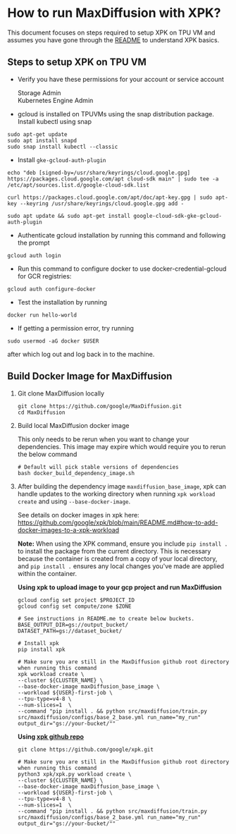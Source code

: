# How to run MaxDiffusion with XPK?

This document focuses on steps required to setup XPK on TPU VM and assumes you have gone through the [README](https://github.com/google/xpk/blob/main/README.md) to understand XPK basics.

## Steps to setup XPK on TPU VM

* Verify you have these permissions for your account or service account

    Storage Admin \
    Kubernetes Engine Admin

* gcloud is installed on TPUVMs using the snap distribution package. Install kubectl using snap
```shell
sudo apt-get update
sudo apt install snapd
sudo snap install kubectl --classic
```
* Install `gke-gcloud-auth-plugin`
```shell
echo "deb [signed-by=/usr/share/keyrings/cloud.google.gpg] https://packages.cloud.google.com/apt cloud-sdk main" | sudo tee -a /etc/apt/sources.list.d/google-cloud-sdk.list

curl https://packages.cloud.google.com/apt/doc/apt-key.gpg | sudo apt-key --keyring /usr/share/keyrings/cloud.google.gpg add -

sudo apt update && sudo apt-get install google-cloud-sdk-gke-gcloud-auth-plugin
```

* Authenticate gcloud installation by running this command and following the prompt
```
gcloud auth login
```

* Run this command to configure docker to use docker-credential-gcloud for GCR registries:
```
gcloud auth configure-docker
```

* Test the installation by running
```
docker run hello-world
```

* If getting a permission error, try running
```
sudo usermod -aG docker $USER
```
after which log out and log back in to the machine.

## Build Docker Image for MaxDiffusion

1. Git clone MaxDiffusion locally

    ```shell
    git clone https://github.com/google/MaxDiffusion.git
    cd MaxDiffusion
    ```
2. Build local MaxDiffusion docker image

    This only needs to be rerun when you want to change your dependencies. This image may expire which would require you to rerun the below command

    ```shell
    # Default will pick stable versions of dependencies
    bash docker_build_dependency_image.sh
    ```
3. After building the dependency image `maxdiffusion_base_image`, xpk can handle updates to the working directory when running `xpk workload create` and using `--base-docker-image`.

    See details on docker images in xpk here: https://github.com/google/xpk/blob/main/README.md#how-to-add-docker-images-to-a-xpk-workload

    **Note:** When using the XPK command, ensure you include `pip install .` to install the package from the current directory. This is necessary because the container is created from a copy of your local directory, and `pip install .` ensures any local changes you've made are applied within the container. 

    __Using xpk to upload image to your gcp project and run MaxDiffusion__

      ```shell
      gcloud config set project $PROJECT_ID
      gcloud config set compute/zone $ZONE

      # See instructions in README.me to create below buckets.
      BASE_OUTPUT_DIR=gs://output_bucket/
      DATASET_PATH=gs://dataset_bucket/

      # Install xpk
      pip install xpk

      # Make sure you are still in the MaxDiffusion github root directory when running this command
      xpk workload create \
      --cluster ${CLUSTER_NAME} \
      --base-docker-image maxDiffusion_base_image \
      --workload ${USER}-first-job \
      --tpu-type=v4-8 \
      --num-slices=1  \
      --command "pip install . && python src/maxdiffusion/train.py src/maxdiffusion/configs/base_2_base.yml run_name="my_run" output_dir="gs://your-bucket/""
      ```

      __Using [xpk github repo](https://github.com/google/xpk.git)__

      ```shell
      git clone https://github.com/google/xpk.git

      # Make sure you are still in the MaxDiffusion github root directory when running this command
      python3 xpk/xpk.py workload create \
      --cluster ${CLUSTER_NAME} \
      --base-docker-image maxDiffusion_base_image \
      --workload ${USER}-first-job \
      --tpu-type=v4-8 \
      --num-slices=1  \
      --command "pip install . && python src/maxdiffusion/train.py src/maxdiffusion/configs/base_2_base.yml run_name="my_run" output_dir="gs://your-bucket/""
      ```